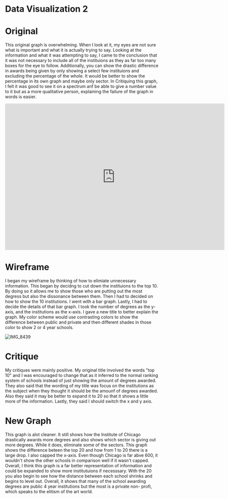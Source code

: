 # Data Visualization 2 

# Original 

This original graph is overwhelming. When I look at it, my eyes are not sure what is important and what it is actually trying to say. Looking at the information and what it was attempting to say, I came to the conclusion that it was not necessary to include all of the instituions as they as far too many boxes for the eye to follow. Additionally, you can show the drastic difference in awards being given by only showing a select few instituions and excluding the percentage of the whole. It would be better to show the percentage in its own graph and maybe only sector. In Critiquing this graph, I felt it was good to see it on a spectrum anf be able to give a number value to it but as a more qualitative person, explaining the failure of the graph in words is easier. 

<iframe width="720px" height="480px" src="https://datausa.io/profile/cip/fine-studio-arts/institutions/tmap_institutions_grads?viz=true" frameborder="0" ></iframe> 

# Wireframe

I began my wireframe by thinking of how to elimiate unnecessary information. This began by decidng to cut down the instituions to the top 10. By doing so it allows me to show those who are putting out the most degress but also the dissonance between them. Then I had to decided on how to show the 10 institutions. I went with a bar graph. Lastly, I had to decide the details of that bar graph. I took the number of degrees as the y-axis, and the institutions as the x-axis. I gave a new title to better explain the graph. My color scheme would use contrasting colors to show the difference between public and private and then different shades in those color to show 2 or 4 year schools. 

![IMG_8439](https://user-images.githubusercontent.com/56760044/68396617-d832d980-013f-11ea-9d29-2113243240c2.jpg) 

# Critique

My critiques were mainly positive. My original title involved the words "top 10" and I was encouraged to change that as it inferred to the normal ranking system of schools instead of just showing the amount of degrees awarded. They also said that the wording of my title was focus on the institutions as the subject when they thought it should be the amounf of degrees awarded. Also they said it may be better to expand it to 20 so that it shows a little more of the information. Lastly, they said I should switch the x and y axis. 

# New Graph

This graph is alot cleaner. It still shows how the Institute of Chicago drastically awards more degrees and also shows which sector is giving out more degrees. While it does, eliminate some of the sectors. This graph shows the difference beteen the top 20 and how from 1 to 20 there is a large drop. I also capped the x-axis. Even though Chicago is far abve 600, it wouldn't show the other schools in comparison well if it wasn't capped. Overall, I think this graph is a far better representation of information and could be expanded to show more institutuions if necesssary. With the 20 you also begin to see how the distance between each school shrinks and begins to level out. Overall, it shows that many of the school awarding degrees are public 4 year institutions but the most is a private non- profi, which speaks to the elitism of the art world. 

<script type='text/javascript' src='https://prod-useast-a.online.tableau.com/javascripts/api/viz_v1.js'></script><div class='tableauPlaceholder' style='width: 1440px; height: 683px;'><object class='tableauViz' width='1440' height='683' style='display:none;'><param name='host_url' value='https%3A%2F%2Fprod-useast-a.online.tableau.com%2F' /> <param name='embed_code_version' value='3' /> <param name='site_root' value='&#47;t&#47;tellingstorieswithdata' /><param name='name' value='DataViz2&#47;Sheet1' /><param name='tabs' value='no' /><param name='toolbar' value='yes' /><param name='showAppBanner' value='false' /></object></div>
